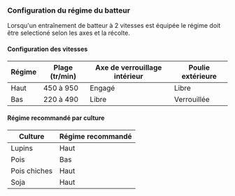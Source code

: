 ### Configuration du régime du batteur

Lorsqu'un entraînement de batteur à 2 vitesses est équipée le régime doit être selectioné selon les axes et la récolte.

#### Configuration des vitesses

| Régime| Plage (tr/min) | Axe de verrouillage intérieur | Poulie extérieure |
|-----------|--------------------|------------------------------------|------------------------|
| Haut  | 450 à 950          | Engagé                             | Libre                  |
| Bas   | 220 à 490          | Libre                              | Verrouillée            |

#### Régime recommandé par culture

| Culture    | Régime recommandé |
|----------------|------------------------|
| Lupins         | Haut                   |
| Pois           | Bas                    |
| Pois chiches   | Haut                   |
| Soja           | Haut                   |
